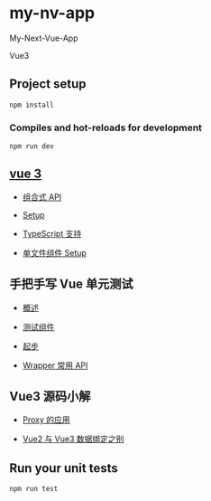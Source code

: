 # my-nv-app

My-Next-Vue-App

Vue3

## Project setup

```
npm install
```

### Compiles and hot-reloads for development

```
npm run dev
```

## [vue 3](./docs/vue3/overview.md)

- [组合式 API](./docs/vue3/composition-api.md)

- [Setup](./docs/vue3/setup.md)

- [TypeScript 支持](./docs/vue3/vue-ts.md)

- [单文件组件 Setup](./docs/vue3/script-setup.md)

## 手把手写 Vue 单元测试

- [概述](./docs/test-unit/overview.md)

- [测试组件](./docs/test-unit/component-test.md)

- [起步](./docs/test-unit/start.md)

- [Wrapper 常用 API](./docs/test-unit/wrapper-api.md)

## Vue3 源码小解

- [Proxy 的应用](./package/start/docs/Proxy.md)

- [Vue2 与 Vue3 数据绑定之别]()

## Run your unit tests

```
npm run test
```
